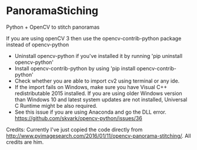 # PanoramaStiching
Python + OpenCV to stitch panoramas

If you are using openCV 3 then use the opencv-contrib-python package instead of opencv-python
* Uninstall opencv-python if you've installed it by running 'pip uninstall opencv-python'
* Install opencv-contrib-python by using 'pip install opencv-contrib-python'
* Check whether you are able to import cv2 using terminal or any ide.
* If the import fails on Windows, make sure you have Visual C++ redistributable 2015 installed. If you are using older Windows version than Windows 10 and latest system updates are not installed, Universal C Runtime might be also required.
* See this issue if you are using Anaconda and go the DLL error. https://github.com/skvark/opencv-python/issues/36

Credits: Currently I've just copied the code directly from http://www.pyimagesearch.com/2016/01/11/opencv-panorama-stitching/. All credits are him.
